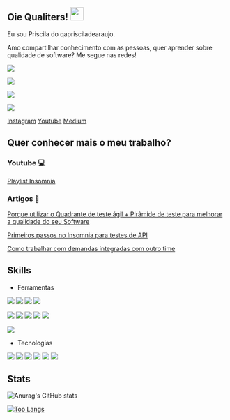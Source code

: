 ## Oie Qualiters! <img src="https://raw.githubusercontent.com/MartinHeinz/MartinHeinz/master/wave.gif" width="30px">

Eu sou Priscila do qaprisciladearaujo.

Amo compartilhar conhecimento com as pessoas, quer aprender sobre qualidade de software? Me segue nas redes! 

<a href="https://www.instagram.com/qaprisciladearaujo/"><img src="https://img.shields.io/static/v1?label=Instagram&message=@qaprisciladearaujo&color=blueviolet&logo=Instagram"></a>

<a href="https://www.tiktok.com/@qaprisciladearaujo"><img src="https://img.shields.io/static/v1?label=Instagram&message=@qaprisciladearaujo&color=blueviolet&logo=TikTok"></a>

<a href="https://www.youtube.com/channel/UCh4u3Hcdt23UpgAPvqrFzPg"><img src="https://img.shields.io/static/v1?label=Youtube&message=QA Priscila de Araujo&color=blueviolet&ogo=youtube"></a>

<a href="https://paraujocaimi.medium.com/"><img src="https://img.shields.io/static/v1?label=Instagram&message=paraujocaimi&color=blueviolet&logo=Medium"></a>

[Instagram](https://www.instagram.com/qaprisciladearaujo/)
[Youtube](https://www.youtube.com/channel/UCh4u3Hcdt23UpgAPvqrFzPg)
[Medium](https://paraujocaimi.medium.com/)

## Quer conhecer mais o meu trabalho? 

### Youtube 💻

[Playlist Insomnia]() 

### Artigos 📰

[Porque utilizar o Quadrante de teste ágil + Pirâmide de teste para melhorar a qualidade do seu Software](https://paraujocaimi.medium.com/porque-utilizar-o-quadrante-de-teste-%C3%A1gil-pir%C3%A2mide-de-teste-para-melhorar-a-qualidade-do-seu-a10213a18c82)


[Primeiros passos no Insomnia para testes de API](https://paraujocaimi.medium.com/primeiros-passos-no-insomnia-para-testes-de-api-bdeac0d403a)

[Como trabalhar com demandas integradas com outro time](https://paraujocaimi.medium.com/como-trabalhar-com-demandas-integradas-com-outro-time-2333c32e52a4)


## Skills

- Ferramentas 

![](https://img.shields.io/badge/Tools-Github-informational?style=flat&logo=github&logoColor=white&color=2bbc8a)
![](https://img.shields.io/badge/Tools-GitHub_Pages-informational?style=flat&logo=githubpages&logoColor=white&color=2bbc8a)
![](https://img.shields.io/badge/Tools-GitHub_Actions-informational?style=flat&logo=githubactions&logoColor=white&color=2bbc8a)
![](https://img.shields.io/badge/Tools-GitLab-informational?style=flat&logo=gitlab&logoColor=white&color=2bbc8a)

![](https://img.shields.io/badge/Tools-Visual_Studio_Code-informational?style=flat&logo=visualstudiocode&logoColor=white&color=2bbc8a)
![](https://img.shields.io/badge/Tools-Eclipse_IDE-informational?style=flat&logo=eclipseide&logoColor=white&color=2bbc8a)
![](https://img.shields.io/badge/Tools-Android_Studio-informational?style=flat&logo=androidstudio&logoColor=white&color=2bbc8a)
![](https://img.shields.io/badge/Tools-Postman-informational?style=flat&logo=postman&logoColor=white&color=2bbc8a)
![](https://img.shields.io/badge/Tools-Cypress-informational?style=flat&logo=cypress&logoColor=white&color=2bbc8a)

![](https://img.shields.io/badge/Tools-JIRA-informational?style=flat&logo=jira&logoColor=white&color=2bbc8a)


- Tecnologias

![](https://img.shields.io/badge/Tecnologia-Node-informational?style=flat&logo=node.js&logoColor=white&color=2bbc8a)
![](https://img.shields.io/badge/Tecnologia-Javascript-informational?style=flat&logo=javascript&logoColor=white&color=2bbc8a)
![](https://img.shields.io/badge/Tecnologia-MongoDB-informational?style=flat&logo=mongodb&logoColor=white&color=2bbc8a)
![](https://img.shields.io/badge/Tecnologia-Java-informational?style=flat&logo=java&logoColor=white&color=2bbc8a)
![](https://img.shields.io/badge/Tecnologia-Python-informational?style=flat&logo=python&logoColor=white&color=2bbc8a)
![](https://img.shields.io/badge/Tecnologia-Ruby-informational?style=flat&logo=ruby&logoColor=white&color=2bbc8a)


## Stats

![Anurag's GitHub stats](https://github-readme-stats.vercel.app/api?username=qaprisciladearaujo&show_icons=true&theme=radical)

[![Top Langs](https://github-readme-stats.vercel.app/api/top-langs/?username=qaprisciladearaujo&theme=radical&langs_count=8)](https://github.com/anuraghazra/github-readme-stats)

